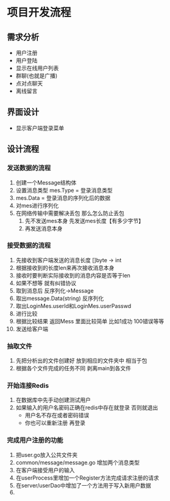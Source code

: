 # 项目开发流程

## 需求分析
- 用户注册
- 用户登陆
- 显示在线用户列表
- 群聊(也就是广播)
- 点对点聊天
- 离线留言

## 界面设计
- 显示客户端登录菜单

## 设计流程

### 发送数据的流程
1. 创建一个Message结构体
2. 设置消息类型 mes.Type = 登录消息类型
3. mes.Data = 登录消息的序列化后的数据
4. 对mes进行序列化
5. 在网络传输中需要解决丢包 那么怎么防止丢包
   1. 先不发送mes本身 先发送mes长度【有多少字节】
   2. 再发送消息本身

### 接受数据的流程
1. 先接收到客户端发送的消息长度 []byte -> int
2. 根据接收到的长度len来再次接收消息本身
3. 接收时要判断实际接收到的消息内容是否等于len
4. 如果不想等 就有纠错协议
5. 取到消息后 反序列化->Message
6. 取出message.Data(string) 反序列化
7. 取出LoginMes.userId和LoginMes.userPasswd
8. 进行比较
9. 根据比较结果 返回Mess 里面比较简单 比如1成功 100错误等等
10. 发送给客户端

### 抽取文件
1. 先把分析出的文件创建好 放到相应的文件夹中 相当于包
2. 根据各个文件完成的任务不同 剥离main到各文件

### 开始连接Redis
1. 在数据库中先手动创建测试用户
2. 如果输入的用户名密码正确在redis中存在就登录 否则就退出
   - 用户名不存在或者密码错误
   - 你也可以重新注册 再登录

### 完成用户注册的功能
1. 把user.go放入公共文件夹
2. common/message/message.go 增加两个消息类型
3. 在客户端接受用户的输入
4. 在userProcess里增加一个Register方法完成请求注册的请求
5. 在server/userDao中增加了一个方法用于写入新用户数据
6. 